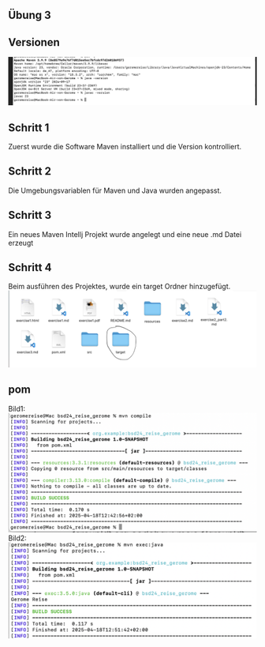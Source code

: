 ## Übung 3

## Versionen
![Übersicht Versionen](resources/images/version.png)

## Schritt 1
Zuerst wurde die Software Maven installiert und die Version kontrolliert.

## Schritt 2
Die Umgebungsvariablen für Maven und Java wurden angepasst.

## Schritt 3
Ein neues Maven Intellj Projekt wurde angelegt und eine neue .md Datei erzeugt

## Schritt 4
Beim ausführen des Projektes, wurde ein target Ordner hinzugefügt.
![Neuer Ordner](resources/images/ex3_1.png)

## pom
Bild1:
![Berechnung](resources/images/ex3_2.png)
Bild2:
![Ausgabe Namen](resources/images/ex3_3.png)


